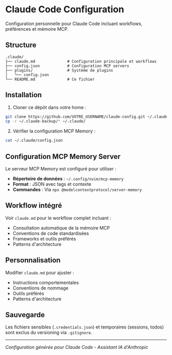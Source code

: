 # Claude Code Configuration

Configuration personnelle pour Claude Code incluant workflows, préférences et mémoire MCP.

## Structure

```
.claude/
├── claude.md              # Configuration principale et workflows
├── config.json            # Configuration MCP servers
├── plugins/               # Système de plugins
│   └── config.json
└── README.md              # Ce fichier
```

## Installation

1. Cloner ce dépôt dans votre home :
```bash
git clone https://github.com/VOTRE_USERNAME/claude-config.git ~/.claude-backup
cp -r ~/.claude-backup/* ~/.claude/
```

2. Vérifier la configuration MCP Memory :
```bash
cat ~/.claude/config.json
```

## Configuration MCP Memory Server

Le serveur MCP Memory est configuré pour utiliser :
- **Répertoire de données** : `~/.config/nvim/mcp-memory`
- **Format** : JSON avec tags et contexte
- **Commandes** : Via `npx @modelcontextprotocol/server-memory`

## Workflow intégré

Voir `claude.md` pour le workflow complet incluant :
- Consultation automatique de la mémoire MCP
- Conventions de code standardisées  
- Frameworks et outils préférés
- Patterns d'architecture

## Personnalisation

Modifier `claude.md` pour ajuster :
- Instructions comportementales
- Conventions de nommage
- Outils préférés
- Patterns d'architecture

## Sauvegarde

Les fichiers sensibles (`.credentials.json`) et temporaires (sessions, todos) sont exclus du versioning via `.gitignore`.

---
*Configuration générée pour Claude Code - Assistant IA d'Anthropic*
